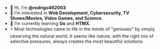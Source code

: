 - 👋 Hi, I’m **@rodrigo462003**  
- 👀 I’m interested in **Web Development, Cybersecurity, TV Shows/Movies, Video Games, and Science**.  
- 🌱 I’m currently learning **Go** and **HTMX**.  
- ⚡ Most technologies came to life in the minds of "geniuses" by simply observing the natural world. It seems like nature, with the right mix of selective pressures, always creates the most beautiful solutions.

